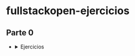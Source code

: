 # fullstackopen-ejercicios
## Parte 0
  - <details><summary>Ejercicios</summary>
    
      - [Ejercicio 0.4](https://github.com/agustinyedro/fullstackopen-ejercicios/blob/main/ejercico-0-4.md)
      - [Ejercicio 0.5](https://github.com/agustinyedro/fullstackopen-ejercicios/blob/main/ejercicio05.md)
      - [Ejercicio 0.6](https://github.com/agustinyedro/fullstackopen-ejercicios/blob/main/ejercicio06.md)
    
   </details>
